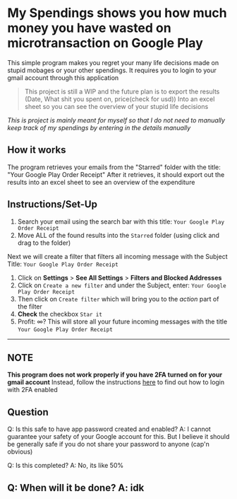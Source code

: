 # My Spendings shows you how much money you have wasted on microtransaction on Google Play
This simple program makes you regret your many life decisions made on stupid mobages or your other spendings.
It requires you to login to your gmail account through this application

> This project is still a WIP and the future plan is to export the results (Date, What shit you spent on, price(check for usd)) 
> Into an excel sheet so you can see the overview of your stupid life decisions

_This is project is mainly meant for myself so that I do not need to manually keep track of my spendings by entering in the details manually_

## How it works
The program retrieves your emails from the "Starred" folder with the title: "Your Google Play Order Receipt"
After it retrieves, it should export out the results into an excel sheet to see an overview of the expenditure


## Instructions/Set-Up
1. Search your email using the search bar with this title: ```Your Google Play Order Receipt```
2. Move ALL of the found results into the ```Starred``` folder (using click and drag to the folder)

Next we will create a filter that filters all incoming message with the Subject Title: ```Your Google Play Order Receipt```
1. Click on **Settings** > **See All Settings** > **Filters and Blocked Addresses**
2. Click on ```Create a new filter``` and under the Subject, enter: ```Your Google Play Order Receipt```
3. Then click on ```Create filter``` which will bring you to the _action_ part of the filter
4. **Check** the checkbox ```Star it```
5. Profit: ∞?
This will store all your future incoming messages with the title ```Your Google Play Order Receipt```

---

## NOTE
**This program does not work properly if you have 2FA turned on for your gmail account**
Instead, follow the instructions [here]("https://support.google.com/accounts/answer/185833") to find out how to login with 2FA enabled


## Question
Q: Is this safe to have app password created and enabled?
A: I cannot guarantee your safety of your Google account for this. But I believe it should be generally safe if you do not share your password to anyone (cap'n obvious)

Q: Is this completed?
A: No, its like 50%

Q: When will it be done?
A: idk
---


